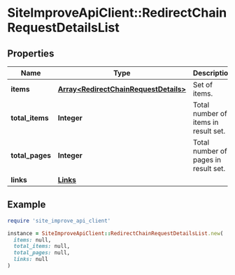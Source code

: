 # SiteImproveApiClient::RedirectChainRequestDetailsList

## Properties

| Name | Type | Description | Notes |
| ---- | ---- | ----------- | ----- |
| **items** | [**Array&lt;RedirectChainRequestDetails&gt;**](RedirectChainRequestDetails.md) | Set of items. |  |
| **total_items** | **Integer** | Total number of items in result set. |  |
| **total_pages** | **Integer** | Total number of pages in result set. |  |
| **links** | [**Links**](Links.md) |  | [optional] |

## Example

```ruby
require 'site_improve_api_client'

instance = SiteImproveApiClient::RedirectChainRequestDetailsList.new(
  items: null,
  total_items: null,
  total_pages: null,
  links: null
)
```

